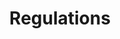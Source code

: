 ---
layout: redirect.njk
permalink: false
hideInSitemap: true
tags: level2
key: regulations_en
title: Regulations
redirect: /en/guidelines/regulations/app-icons/
parent: guidelines_en
order: 2
---